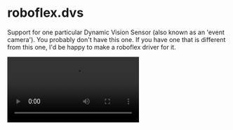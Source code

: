 # roboflex.dvs

Support for one particular Dynamic Vision Sensor (also known as an 'event camera'). You probably don't have this one. If you have one that is different from this one, I'd be happy to make a roboflex driver for it.

![](dvs1.webm)